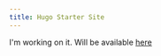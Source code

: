 ```yaml
---
title: Hugo Starter Site
---
```


I'm working on it. Will be available [here](https://github.com/stealsocks/hugo-starter-site)